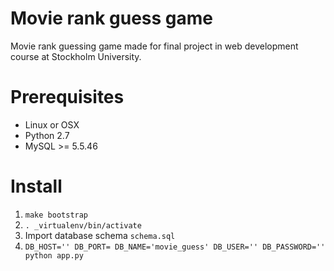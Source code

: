 # Movie rank guess game

Movie rank guessing game made for final project in web development course at Stockholm University.

# Prerequisites

* Linux or OSX
* Python 2.7
* MySQL >= 5.5.46

# Install

1. `make bootstrap`
2. `. _virtualenv/bin/activate`
3. Import database schema `schema.sql`
4. `DB_HOST='' DB_PORT= DB_NAME='movie_guess' DB_USER='' DB_PASSWORD='' python app.py`